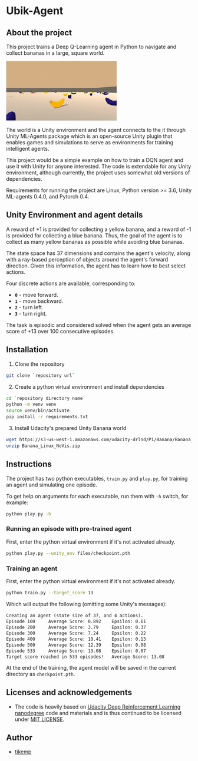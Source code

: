 # Ubik-Agent

## About the project

This project trains a Deep Q-Learning agent in Python to navigate and collect bananas in a large, square world.

![Trained Agent](files/banana-environment.gif)

The world is a Unity environment and the agent connects to the it through Unity ML-Agents package which is an open-source Unity plugin that enables games and simulations to serve as environments for training intelligent agents.

This project would be a simple example on how to train a DQN agent and use it with Unity for anyone interested. The code is extendable for any Unity environment, although currently, the project uses somewhat old versions of dependencies.

Requirements for running the project are Linux, Python version >= 3.6, Unity ML-agents 0.4.0, and Pytorch 0.4.

## Unity Environment and agent details

A reward of +1 is provided for collecting a yellow banana, and a reward of -1 is provided for collecting a blue banana. Thus, the goal of the agent is to collect as many yellow bananas as possible while avoiding blue bananas.

The state space has 37 dimensions and contains the agent's velocity, along with a ray-based perception of objects around the agent's forward direction.  Given this information, the agent has to learn how to best select actions.

Four discrete actions are available, corresponding to:
- **`0`** - move forward.
- **`1`** - move backward.
- **`2`** - turn left.
- **`3`** - turn right.

The task is episodic and considered solved when the agent gets an average score of +13 over 100 consecutive episodes.

## Installation

1. Clone the repository

```bash
git clone `repository url`
```

2. Create a python virtual environment and install dependencies

```bash
cd `repository directory name`
python -m venv venv
source venv/bin/activate
pip install -r requirements.txt
```

3. Install Udacity's prepared Unity Banana world

```bash
wget https://s3-us-west-1.amazonaws.com/udacity-drlnd/P1/Banana/Banana_Linux_NoVis.zip
unzip Banana_Linux_NoVis.zip
```

## Instructions

The project has two python executables, `train.py` and `play.py`, for training an agent and simulating one episode.

To get help on arguments for each executable, run them with `-h` switch, for example:

```bash
python play.py -h
```

### Running an episode with pre-trained agent

First, enter the python virtual environment if it's not activated already.

```bash
python play.py --unity_env files/checkpoint.pth
```

### Training an agent

First, enter the python virtual environment if it's not activated already.

```bash
python train.py --target_score 13
```

Which will output the following (omitting some Unity's messages):

```
Creating an agent (state size of 37, and 4 actions).
Episode 100     Average Score: 0.892    Epsilon: 0.61
Episode 200     Average Score: 3.79     Epsilon: 0.37
Episode 300     Average Score: 7.24     Epsilon: 0.22
Episode 400     Average Score: 10.41    Epsilon: 0.13
Episode 500     Average Score: 12.39    Epsilon: 0.08
Episode 533     Average Score: 13.08    Epsilon: 0.07
Target score reached in 533 episodes!   Average Score: 13.08
```

At the end of the training, the agent model will be saved in the current directory as `checkpoint.pth`.

## Licenses and acknowledgements

- The code is heavily based on [Udacity Deep Reinforcement Learning nanodegree](https://github.com/udacity/deep-reinforcement-learning/) code and materials and is thus continued to be licensed under [MIT LICENSE](LICENSE).

## Author

- [tjkemp](https://github.com/tjkemp)
